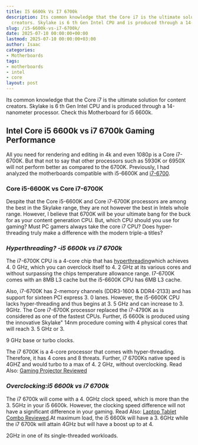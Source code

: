 ```yaml
---
title: I5 6600k Vs I7 6700k
description: Its common knowledge that the Core i7 is the ultimate solution for content
  creators. Skylake is 6 th Gen Intel CPU and is produced through a 14-nanometer...
slug: /i5-6600k-vs-i7-6700k/
date: 2025-07-10 00:00:00+00:00
lastmod: 2025-07-10 00:00:00+03:00
author: Isaac
categories:
- Motherboards
tags:
- motherboards
- intel
- core
layout: post
---
```

Its common knowledge that the Core i7 is the ultimate solution for content creators. Skylake is 6 th Gen Intel CPU and is produced through a 14-nanometer processor. Check this Motherboard for i5 6600k.

##  Intel Core i5 6600k vs i7 6700k Gaming Performance

All you need for rendering and editing in 4k and even 1080p is a Core i7-6700K. But that not to say that other processors such as 5930K or 6950X will not perform better as compared to the 6700K. Previously, I had analyzed the motherboards compatible with i5-6600K and [i7-6700](https://pestpolicy.com/best-motherboard-for-i5-7600k/).

###  **Core i5-6600K vs Core i7-6700K**

Despite that the Core i5-6600K and Core i7-6700K processors are among the best in the Skylake range, they are not however the best in Intels whole range. However, I believe that 6700K will be your ultimate bang for the buck for as your content generation CPU. But, which CPU should you use for gaming? Must PC gamers always take the core i7 CPU? Does hyper-threading truly make a difference with the modern triple-a titles?

###  *Hyperthreading? -i5 6600k vs i7 6700k*

The i7-6700K CPU is a 4-core chip that has [hyperthreading](https://www.intel.com/content/www/us/en/architecture-and-technology/hyper-threading/hyper-threading-technology.html)which achieves 4. 0 GHz, which you can overclock itself to 4. 2 GHz at its various cores and without surpassing the chips temperature allowance range. I7-6700K comes with an 8MB L3 cache but the i5-6600K CPU has 6MB L3 cache.

Also, i7-6700K has 2-memory channels (DDR3-1600 & DDR4-2133) and has support for sixteen PCI express 3. 0 lanes. However, the i5-6600K CPU lacks hyper-threading and thus begins at 3. 5 GHz and can increase to 3. 9GHz. The Core i7-6700K processor replaced the i7-4790K as is considered as one of the fastest CPUs. Further, i5 6600k is produced using the innovative Skylake" 14nm procedure coming with 4 physical cores that will reach 3. 5 GHz or 3.

9 GHz base or turbo clocks.

The i7 6700K is a 4-core processor that comes with hyper-threading. Therefore, it has 4 cores and 8 threats. Further, i7 6700Ks native speed is 4GHZ and would turbo to a max of 4. 2 GHz, without overclocking. Read Also: [Gaming Projector Reviewed](https://pestpolicy.com/best-gaming-projector/)

###  *Overclocking:i5 6600k vs i7 6700k*

The i7 6700k will come with a 4. 0GHz clock speed, which is more than the 3. 5GHz in your i5 6600k. However, the clocking speed difference will not have a significant difference in your gaming. Read Also: [Laptop Tablet Combo Reviewed](https://pestpolicy.com/best-laptop-tablet-combo/).At maximum load, the i5 6600k will have a 3. 6GHz while the i7 6700k will attain 4GHz but will have a boost up to at 4.

2GHz in one of its single-threaded workloads.